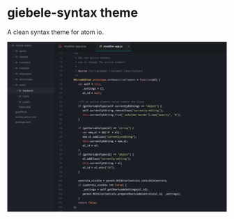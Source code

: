# giebele-syntax theme

A clean syntax theme for atom io.

![javascript](https://raw.githubusercontent.com/mccervantes/giebele-syntax/master/screenshot-js.png)
